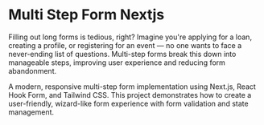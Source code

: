 # Multi Step Form Nextjs

Filling out long forms is tedious, right? Imagine you're applying for a loan, creating a profile, or registering for an event — no one wants to face a never-ending list of questions. Multi-step forms break this down into manageable steps, improving user experience and reducing form abandonment.

A modern, responsive multi-step form implementation using Next.js, React Hook Form, and Tailwind CSS. This project demonstrates how to create a user-friendly, wizard-like form experience with form validation and state management.